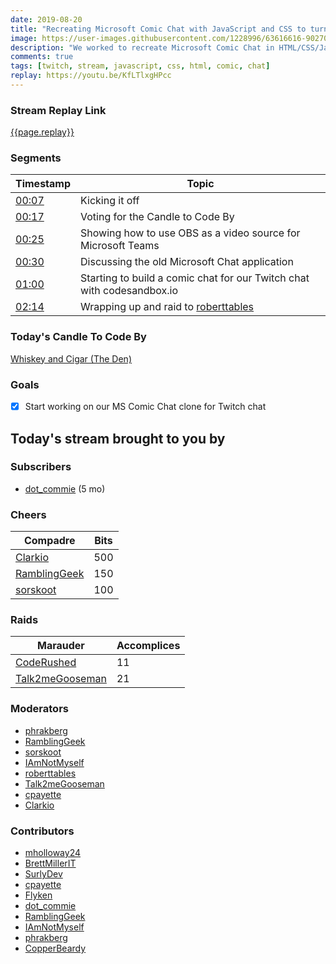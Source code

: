 ```yaml
---
date: 2019-08-20 
title: "Recreating Microsoft Comic Chat with JavaScript and CSS to turn chat into a comic strip"
image: https://user-images.githubusercontent.com/1228996/63616616-90270080-c5ad-11e9-984a-481b5284c69b.png
description: "We worked to recreate Microsoft Comic Chat in HTML/CSS/JavaScript to generate comic strips based off Twitch chat."
comments: true
tags: [twitch, stream, javascript, css, html, comic, chat]
replay: https://youtu.be/KfLTlxgHPcc
---
```


### Stream Replay Link

[{{page.replay}}]({{page.replay}})

<!--more-->

### Segments

| Timestamp | Topic
| ---       | ---
| [00:07]({{page.replay}}?t=420)      | Kicking it off                                                          |
| [00:17]({{page.replay}}?t=1041)     | Voting for the Candle to Code By                                        |
| [00:25]({{page.replay}}?t=1500)     | Showing how to use OBS as a video source for Microsoft Teams            |
| [00:30]({{page.replay}}?t=1800)     | Discussing the old Microsoft Chat application                           |
| [01:00]({{page.replay}}?t=3600)     | Starting to build a comic chat for our Twitch chat with codesandbox.io  |
| [02:14]({{page.replay}}?t=8080.002) | Wrapping up and raid to [roberttables](https://twitch.tv/roberttables)  |

### Today's Candle To Code By

[Whiskey and Cigar (The Den)](https://amzn.to/30ttzO6)

### Goals

- [x] Start working on our MS Comic Chat clone for Twitch chat

## Today's stream brought to you by

### Subscribers

- [dot_commie](https://twitch.tv/dot_commie) (5 mo)

### Cheers

| Compadre            | Bits        |
| ---                 | ---         |
| [Clarkio](https://twitch.tv/clarkio) | 500 |
| [RamblingGeek](https://twitch.tv/ramblinggeek) | 150 |
| [sorskoot](https://twitch.tv/sorskoot) | 100 |

### Raids

| Marauder            | Accomplices |
| ---                 | ---         |
| [CodeRushed](https://twitch.tv/coderushed) | 11 |
| [Talk2meGooseman](https://twitch.tv/talk2megooseman) | 21 |

### Moderators

- [phrakberg](https://twitch.tv/phrakberg)
- [RamblingGeek](https://twitch.tv/ramblinggeek)
- [sorskoot](https://twitch.tv/sorskoot)
- [IAmNotMyself](https://twitch.tv/iamnotmyself)
- [roberttables](https://twitch.tv/roberttables)
- [Talk2meGooseman](https://twitch.tv/talk2megooseman)
- [cpayette](https://twitch.tv/cpayette)
- [Clarkio](https://twitch.tv/clarkio)

### Contributors

- [mholloway24](https://twitch.tv/mholloway24)
- [BrettMillerIT](https://twitch.tv/brettmillerit)
- [SurlyDev](https://twitch.tv/surlydev)
- [cpayette](https://twitch.tv/cpayette)
- [Flyken](https://twitch.tv/flyken)
- [dot_commie](https://twitch.tv/dot_commie)
- [RamblingGeek](https://twitch.tv/ramblinggeek)
- [IAmNotMyself](https://twitch.tv/iamnotmyself)
- [phrakberg](https://twitch.tv/phrakberg)
- [CopperBeardy](https://twitch.tv/copperbeardy)
